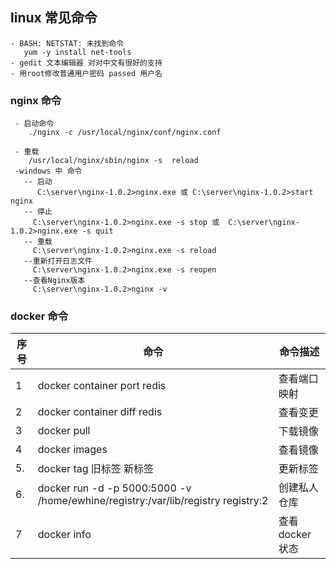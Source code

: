 
## linux 常见命令
````
- BASH: NETSTAT: 未找到命令
   yum -y install net-tools
- gedit 文本编辑器 对对中文有很好的支持
- 用root修改普通用户密码 passed 用户名
`````
### nginx 命令
````
 - 启动命令
    ./nginx -c /usr/local/nginx/conf/nginx.conf
    
 - 重载
    /usr/local/nginx/sbin/nginx -s  reload 
 -windows 中 命令
   -- 启动
      C:\server\nginx-1.0.2>nginx.exe 或 C:\server\nginx-1.0.2>start nginx
   -- 停止
     C:\server\nginx-1.0.2>nginx.exe -s stop 或  C:\server\nginx-1.0.2>nginx.exe -s quit
   -- 重载
     C:\server\nginx-1.0.2>nginx.exe -s reload
   --重新打开日志文件
     C:\server\nginx-1.0.2>nginx.exe -s reopen
   --查看Nginx版本
     C:\server\nginx-1.0.2>nginx -v 
````
### docker 命令

 序号|命令| 命令描述
 ---|---|---
1| docker container port redis|查看端口映射
2|docker container diff redis |查看变更 
3| docker pull|下载镜像
4|docker images|查看镜像 
5.|docker tag 旧标签 新标签 | 更新标签
6.| docker run -d -p 5000:5000 -v /home/ewhine/registry:/var/lib/registry registry:2 |创建私人仓库
7|docker info |查看docker状态






    
   